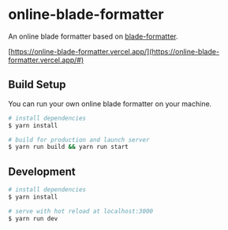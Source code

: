 # online-blade-formatter

An online blade formatter based on [blade-formatter](https://github.com/shufo/blade-formatter).

[https://online-blade-formatter.vercel.app/](https://online-blade-formatter.vercel.app/#)

## Build Setup

You can run your own online blade formatter on your machine.

```bash
# install dependencies
$ yarn install

# build for production and launch server
$ yarn run build && yarn run start
```

## Development

```bash
# install dependencies
$ yarn install

# serve with hot reload at localhost:3000
$ yarn run dev
```
